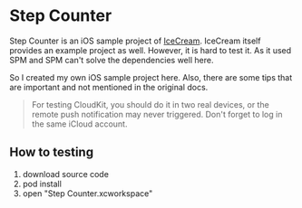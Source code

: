 # Step Counter
Step Counter is an iOS sample project of [IceCream](https://github.com/caiyue1993/IceCream). IceCream itself provides an example project as well. However, it is hard to test it. As it used SPM and SPM can't solve the dependencies well here.

So I created my own iOS sample project here. Also, there are some tips that are important and not mentioned in the original docs.

> For testing CloudKit, you should do it in two real devices, or the remote push notification may never triggered. 
> Don't forget to log in the same iCloud account.

## How to testing
1. download source code
2. pod install
3. open "Step Counter.xcworkspace"
